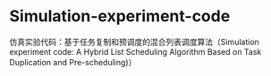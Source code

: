 # Simulation-experiment-code
仿真实验代码：基于任务复制和预调度的混合列表调度算法（Simulation experiment code: A Hybrid List Scheduling Algorithm Based on Task Duplication and Pre-scheduling)）
